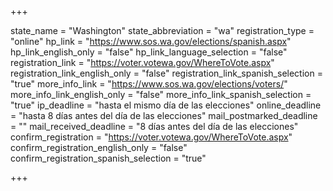 +++

state_name = "Washington"
state_abbreviation = "wa"
registration_type = "online"
hp_link = "https://www.sos.wa.gov/elections/spanish.aspx"
hp_link_english_only = "false"
hp_link_language_selection = "false"
registration_link = "https://voter.votewa.gov/WhereToVote.aspx"
registration_link_english_only = "false"
registration_link_spanish_selection = "true"
more_info_link = "https://www.sos.wa.gov/elections/voters/"
more_info_link_english_only = "false"
more_info_link_spanish_selection = "true"
ip_deadline = "hasta el mismo día de las elecciones"
online_deadline = "hasta 8 días antes del día de las elecciones"
mail_postmarked_deadline = ""
mail_received_deadline = "8 días antes del día de las elecciones"
confirm_registration = "https://voter.votewa.gov/WhereToVote.aspx"
confirm_registration_english_only = "false"
confirm_registration_spanish_selection = "true"

+++
